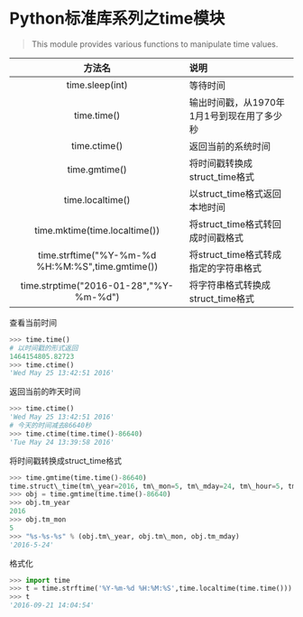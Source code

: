 # Python标准库系列之time模块

> This module provides various functions to manipulate time values.

|方法名|说明|
|:--:|:--|
|time.sleep(int)|等待时间|
|time.time()|输出时间戳，从1970年1月1号到现在用了多少秒|
|time.ctime()|返回当前的系统时间|
|time.gmtime()|将时间戳转换成struct_time格式|
|time.localtime()|以struct_time格式返回本地时间|
|time.mktime(time.localtime())|将struct_time格式转回成时间戳格式|
|time.strftime("%Y-%m-%d %H:%M:%S",time.gmtime())|将struct_time格式转成指定的字符串格式|
|time.strptime("2016-01-28","%Y-%m-%d")|将字符串格式转换成struct_time格式|

查看当前时间

```python
>>> time.time()
# 以时间戳的形式返回
1464154805.82723
>>> time.ctime()
'Wed May 25 13:42:51 2016'
```

返回当前的昨天时间

```python
>>> time.ctime()
'Wed May 25 13:42:51 2016'
# 今天的时间减去86640秒
>>> time.ctime(time.time()-86640)
'Tue May 24 13:39:58 2016'
```

将时间戳转换成struct_time格式

```python
>>> time.gmtime(time.time()-86640)
time.struct\_time(tm\_year=2016, tm\_mon=5, tm\_mday=24, tm\_hour=5, tm\_min=42, tm\_sec=23, tm\_wday=1, tm\_yday=145, tm_isdst=0)
>>> obj = time.gmtime(time.time()-86640)
>>> obj.tm_year
2016
>>> obj.tm_mon
5
>>> "%s-%s-%s" % (obj.tm\_year, obj.tm\_mon, obj.tm_mday)
'2016-5-24'
```

格式化

```python
>>> import time
>>> t = time.strftime('%Y-%m-%d %H:%M:%S',time.localtime(time.time()))
>>> t
'2016-09-21 14:04:54'
```